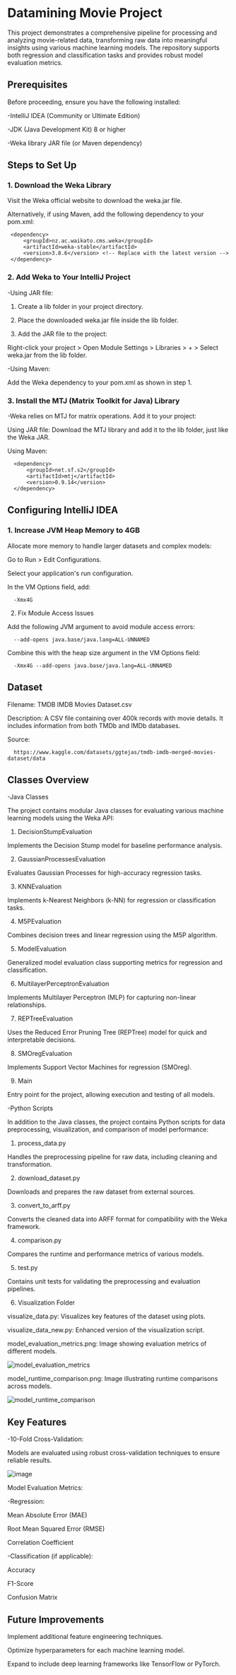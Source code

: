 # Datamining Movie Project

This project demonstrates a comprehensive pipeline for processing and analyzing movie-related data, transforming raw data into meaningful insights using various machine learning models. The repository supports both regression and classification tasks and provides robust model evaluation metrics.

## Prerequisites

Before proceeding, ensure you have the following installed:

-IntelliJ IDEA (Community or Ultimate Edition)

-JDK (Java Development Kit) 8 or higher

-Weka library JAR file (or Maven dependency)

## Steps to Set Up

### 1. **Download the Weka Library**
   
Visit the Weka official website to download the weka.jar file.

Alternatively, if using Maven, add the following dependency to your pom.xml:

     <dependency>
         <groupId>nz.ac.waikato.cms.weka</groupId>
         <artifactId>weka-stable</artifactId>
         <version>3.8.6</version> <!-- Replace with the latest version -->
     </dependency>

### 2. **Add Weka to Your IntelliJ Project**

-Using JAR file:

1. Create a lib folder in your project directory.

2. Place the downloaded weka.jar file inside the lib folder.

3. Add the JAR file to the project:

Right-click your project > Open Module Settings > Libraries > + > Select weka.jar from the lib folder.

-Using Maven:

Add the Weka dependency to your pom.xml as shown in step 1.

### 3. **Install the MTJ (Matrix Toolkit for Java) Library**

-Weka relies on MTJ for matrix operations. Add it to your project:

Using JAR file: Download the MTJ library and add it to the lib folder, just like the Weka JAR.

Using Maven:

      <dependency>
          <groupId>net.sf.s2</groupId>
          <artifactId>mtj</artifactId>
          <version>0.9.14</version>
      </dependency>
      
## Configuring IntelliJ IDEA
### 1. **Increase JVM Heap Memory to 4GB**

Allocate more memory to handle larger datasets and complex models:

Go to Run > Edit Configurations.

Select your application's run configuration.

In the VM Options field, add:
      
      -Xmx4G

2. Fix Module Access Issues
   
Add the following JVM argument to avoid module access errors:

      --add-opens java.base/java.lang=ALL-UNNAMED

Combine this with the heap size argument in the VM Options field:

      -Xmx4G --add-opens java.base/java.lang=ALL-UNNAMED
## Dataset

Filename: TMDB IMDB Movies Dataset.csv

Description: A CSV file containing over 400k records with movie details. It includes information from both TMDb and IMDb databases.

Source: 

      https://www.kaggle.com/datasets/ggtejas/tmdb-imdb-merged-movies-dataset/data

## Classes Overview

-Java Classes

The project contains modular Java classes for evaluating various machine learning models using the Weka API:

1. DecisionStumpEvaluation

Implements the Decision Stump model for baseline performance analysis.

2. GaussianProcessesEvaluation

Evaluates Gaussian Processes for high-accuracy regression tasks.

3. KNNEvaluation

Implements k-Nearest Neighbors (k-NN) for regression or classification tasks.

4. M5PEvaluation

Combines decision trees and linear regression using the M5P algorithm.

5. ModelEvaluation

Generalized model evaluation class supporting metrics for regression and classification.

6. MultilayerPerceptronEvaluation

Implements Multilayer Perceptron (MLP) for capturing non-linear relationships.

7. REPTreeEvaluation

Uses the Reduced Error Pruning Tree (REPTree) model for quick and interpretable decisions.

8. SMOregEvaluation

Implements Support Vector Machines for regression (SMOreg).

9. Main

Entry point for the project, allowing execution and testing of all models.

-Python Scripts

In addition to the Java classes, the project contains Python scripts for data preprocessing, visualization, and comparison of model performance:

1. process_data.py

Handles the preprocessing pipeline for raw data, including cleaning and transformation.

2. download_dataset.py

Downloads and prepares the raw dataset from external sources.

3. convert_to_arff.py

Converts the cleaned data into ARFF format for compatibility with the Weka framework.

4. comparison.py

Compares the runtime and performance metrics of various models.

5. test.py

Contains unit tests for validating the preprocessing and evaluation pipelines.

6. Visualization Folder

visualize_data.py: Visualizes key features of the dataset using plots.

visualize_data_new.py: Enhanced version of the visualization script.

model_evaluation_metrics.png: Image showing evaluation metrics of different models.

![model_evaluation_metrics](https://github.com/user-attachments/assets/b36eb432-1f75-4799-8411-3d02e89d38eb)

model_runtime_comparison.png: Image illustrating runtime comparisons across models.

![model_runtime_comparison](https://github.com/user-attachments/assets/37ddd029-90a7-45b1-bc81-e4a2e761ba57)

## Key Features

-10-Fold Cross-Validation:

Models are evaluated using robust cross-validation techniques to ensure reliable results.

![image](https://github.com/user-attachments/assets/760241ea-1b87-48be-be3d-0cdf71c87a03)

Model Evaluation Metrics:

-Regression:

Mean Absolute Error (MAE)

Root Mean Squared Error (RMSE)

Correlation Coefficient

-Classification (if applicable):

Accuracy

F1-Score

Confusion Matrix

## Future Improvements

Implement additional feature engineering techniques.

Optimize hyperparameters for each machine learning model.

Expand to include deep learning frameworks like TensorFlow or PyTorch.

